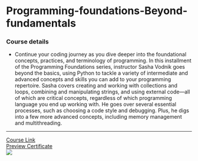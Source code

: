 # Programming-foundations-Beyond-fundamentals
### Course details
- Continue your coding journey as you dive deeper into the foundational concepts, practices, and terminology of programming. In this installment of the Programming Foundations series, instructor Sasha Vodnik goes beyond the basics, using Python to tackle a variety of intermediate and advanced concepts and skills you can add to your programming repertoire. Sasha covers creating and working with collections and loops, combining and manipulating strings, and using external code—all of which are critical concepts, regardless of which programming language you end up working with. He goes over several essential processes, such as choosing a code style and debugging. Plus, he digs into a few more advanced concepts, including memory management and multithreading.
---
[Course Link](https://www.linkedin.com/learning/programming-foundations-beyond-the-fundamentals/?resume=false)
<br>[Preview Certificate](https://www.linkedin.com/learning/certificates/242777c41ac8825c628b5df0337196b5e85620bbb9dc9bb955f53efa06fcd8ff?lipi=urn%3Ali%3Apage%3Ad_flagship3_profile_view_base_certifications_details%3B4OvvOR2QQMOAXUf3CcPjAw%3D%3D)
<br><img src="https://media-exp1.licdn.com/dms/image/C4D1FAQFTMIT_xa5Bcw/feedshare-document-cover-images_1280/0/1648930007175?e=1661616000&v=beta&t=SYre-G1Z4hIu3qIIX7yqLEzZR3iKTHfd6-qwoUDVOZU" />
